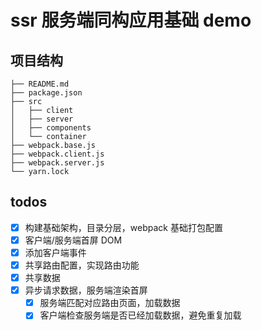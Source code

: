 # ssr 服务端同构应用基础 demo

## 项目结构

```
├── README.md
├── package.json
├── src
│   ├── client
│   ├── server
│   ├── components
│   └── container
├── webpack.base.js
├── webpack.client.js
├── webpack.server.js
└── yarn.lock
```

## todos

- [x] 构建基础架构，目录分层，webpack 基础打包配置
- [x] 客户端/服务端首屏 DOM
- [x] 添加客户端事件
- [x] 共享路由配置，实现路由功能
- [x] 共享数据
- [x] 异步请求数据，服务端渲染首屏
  - [x] 服务端匹配对应路由页面，加载数据
  - [x] 客户端检查服务端是否已经加载数据，避免重复加载
